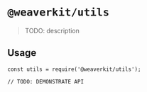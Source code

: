 # `@weaverkit/utils`

> TODO: description

## Usage

```
const utils = require('@weaverkit/utils');

// TODO: DEMONSTRATE API
```
